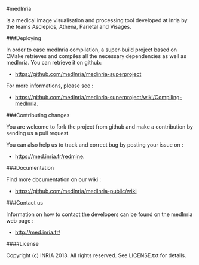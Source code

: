 #medInria

is a medical image visualisation and processing tool developed at Inria by the teams Asclepios, Athena, Parietal and Visages.

###Deploying

In order to ease medInria compilation, a super-build project based on CMake retrieves and compiles all the necessary dependencies as well as medInria.
You can retrieve it on github: 
- https://github.com/medInria/medinria-superproject

For more informations, please see :
- https://github.com/medInria/medinria-superproject/wiki/Compiling-medInria.

###Contributing changes

You are welcome to fork the project from github and make a contribution by sending us a pull request.

You can also help us to track and correct bug by posting your issue on :
- https://med.inria.fr/redmine.

###Documentation

Find more documentation on our wiki : 
- https://github.com/medInria/medInria-public/wiki 

###Contact us

Information on how to contact the developers can be found on the medInria web page :
- http://med.inria.fr/

####License

Copyright (c) INRIA 2013. All rights reserved.
See LICENSE.txt for details.

 
